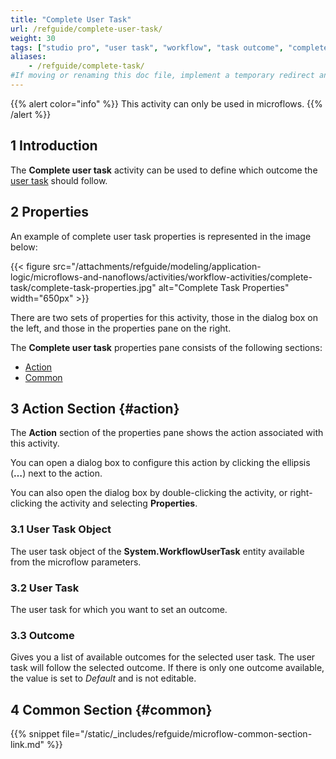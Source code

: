 ```yaml
---
title: "Complete User Task"
url: /refguide/complete-user-task/
weight: 30
tags: ["studio pro", "user task", "workflow", "task outcome", "complete task", "complete user task"]
aliases:
    - /refguide/complete-task/
#If moving or renaming this doc file, implement a temporary redirect and let the respective team know they should update the URL in the product. See Mapping to Products for more details.
---
```


{{% alert color="info" %}}
This activity can only be used in microflows.
{{% /alert %}}

## 1 Introduction

The **Complete user task** activity can be used to define which outcome the [user task](/refguide/user-task/) should follow. 

## 2 Properties

An example of complete user task properties is represented in the image below:

{{< figure src="/attachments/refguide/modeling/application-logic/microflows-and-nanoflows/activities/workflow-activities/complete-task/complete-task-properties.jpg" alt="Complete Task Properties" width="650px" >}}

There are two sets of properties for this activity, those in the dialog box on the left, and those in the properties pane on the right.

The **Complete user task** properties pane consists of the following sections:

* [Action](#action)
* [Common](#common)

## 3 Action Section {#action}

The **Action** section of the properties pane shows the action associated with this activity.

You can open a dialog box to configure this action by clicking the ellipsis (**…**) next to the action.

You can also open the dialog box by double-clicking the activity, or right-clicking the activity and selecting **Properties**.

### 3.1 User Task Object

The user task object of the **System.WorkflowUserTask** entity available from the microflow parameters.

### 3.2 User Task

The user task for which you want to set an outcome. 

### 3.3 Outcome

Gives you a list of available outcomes for the selected user task. The user task will follow the selected outcome. If there is only one outcome available, the value is set to *Default* and is not editable.

## 4 Common Section {#common}

{{% snippet file="/static/_includes/refguide/microflow-common-section-link.md" %}}
